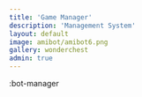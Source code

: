 ```yaml
---
title: 'Game Manager'
description: 'Management System'
layout: default
image: amibot/amibot6.png
gallery: wonderchest
admin: true
---
```


:bot-manager
